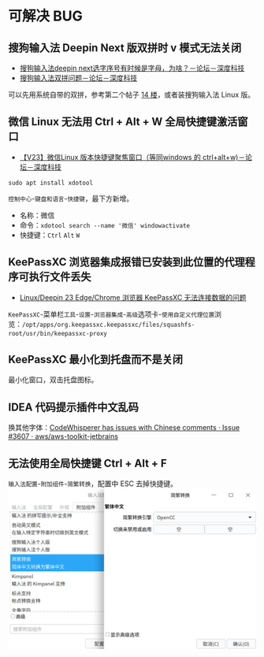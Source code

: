 # 可解决 BUG

## 搜狗输入法 Deepin Next 版双拼时 v 模式无法关闭

- [搜狗输入法deepin next选字序号有时候是字母，为啥？－论坛－深度科技](https://bbs.deepin.org.cn/zh/post/276993)
- [搜狗输入法双拼问题－论坛－深度科技](https://bbs.deepin.org/post/281305)

可以先用系统自带的双拼，参考第二个帖子 [14 楼](https://bbs.deepin.org/post/281305?postId=1675406)，或者装搜狗输入法 Linux 版。

## 微信 Linux 无法用 Ctrl + Alt + W 全局快捷键激活窗口

- [【V23】微信Linux 版本快捷键聚焦窗口（等同windows 的 ctrl+alt+w)－论坛－深度科技](https://bbs.deepin.org/post/281125)

```shell
sudo apt install xdotool
```

`控制中心`-`键盘和语言`-`快捷键`，最下方新增。

- 名称：微信
- 命令：`xdotool search --name '微信' windowactivate`
- 快捷键：`Ctrl` `Alt` `W`

## KeePassXC 浏览器集成报错已安装到此位置的代理程序可执行文件丢失

- [Linux/Deepin 23 Edge/Chrome 浏览器 KeePassXC 无法连接数据的问题](https://blog.zhjh.top/?p=hIsteIcAmfn66ZL1sC82u)

`KeePassXC`-菜单栏`工具`-`设置`-`浏览器集成`-`高级`选项卡-`使用自定义代理位置`浏览：`/opt/apps/org.keepassxc.keepassxc/files/squashfs-root/usr/bin/keepassxc-proxy`

## KeePassXC 最小化到托盘而不是关闭

最小化窗口，双击托盘图标。

## IDEA 代码提示插件中文乱码

换其他字体：[CodeWhisperer has issues with Chinese comments · Issue #3607 · aws/aws-toolkit-jetbrains](https://github.com/aws/aws-toolkit-jetbrains/issues/3607#issuecomment-1707522451)

## 无法使用全局快捷键 Ctrl + Alt + F

`输入法配置`-`附加组件`-`简繁转换`，配置中 ESC 去掉快捷键。
![](assets/20250310005928.png)